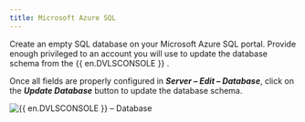 ```yaml
---
title: Microsoft Azure SQL
---
```

Create an empty SQL database on your Microsoft Azure SQL portal. Provide enough privileged to an account you will use to update the database schema from the {{ en.DVLSCONSOLE }} .  

Once all fields are properly configured in ***Server – Edit – Database***, click on the ***Update Database*** button to update the database schema. 

![{{ en.DVLSCONSOLE }} – Database](https://webdevolutions.azureedge.net/docs/en/server/ServerOp8132.png) 